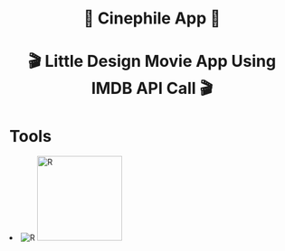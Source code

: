 <h1 align="center"> 🍿   Cinephile App 🍿  </h1>
<h1 align="center">🎬  Little Design Movie App Using IMDB API Call   🎬 </h1>


<h1 >Tools </h1>
<li>
<img src="https://camo.githubusercontent.com/268ac512e333b69600eb9773a8f80b7a251f4d6149642a50a551d4798183d621/68747470733a2f2f696d672e736869656c64732e696f2f62616467652f52656163742d3230323332413f7374796c653d666f722d7468652d6261646765266c6f676f3d7265616374266c6f676f436f6c6f723d363144414642"alt="R" /> 
<img src="https://zupimages.net/up/22/48/c3te.png"   style="width:150px; "  alt="R" /> </li>
  
<img src="https://zupimages.net/up/22/48/hktm.jpeg" alt="" />
<img src="https://zupimages.net/up/22/48/4ibd.jpeg" alt="" />

